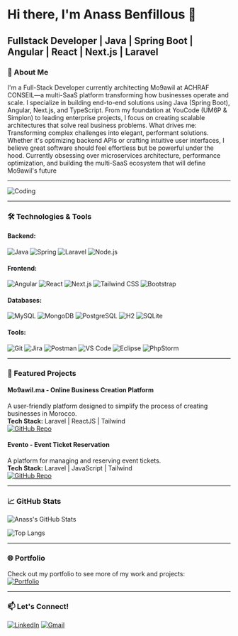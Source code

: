 # Hi there, I'm Anass Benfillous 👋

## Fullstack Developer | Java | Spring Boot | Angular | React | Next.js | Laravel

### 🚀 About Me

I'm a Full-Stack Developer currently architecting Mo9awil at ACHRAF CONSEIL—a multi-SaaS platform transforming how businesses operate and scale. I specialize in building end-to-end solutions using Java (Spring Boot), Angular, Next.js, and TypeScript. From my foundation at YouCode (UM6P & Simplon) to leading enterprise projects, I focus on creating scalable architectures that solve real business problems. What drives me: Transforming complex challenges into elegant, performant solutions. Whether it's optimizing backend APIs or crafting intuitive user interfaces, I believe great software should feel effortless but be powerful under the hood. Currently obsessing over microservices architecture, performance optimization, and building the multi-SaaS ecosystem that will define Mo9awil's future

---

![Coding](https://media.giphy.com/media/L1R1tvI9svkIWwpVYr/giphy.gif)

---

### 🛠️ Technologies & Tools

#### **Backend:**
![Java](https://img.shields.io/badge/Java-ED8B00?style=for-the-badge&logo=openjdk&logoColor=white)
![Spring](https://img.shields.io/badge/Spring-6DB33F?style=for-the-badge&logo=spring&logoColor=white)
![Laravel](https://img.shields.io/badge/Laravel-FF2D20?style=for-the-badge&logo=laravel&logoColor=white)
![Node.js](https://img.shields.io/badge/Node.js-339933?style=for-the-badge&logo=nodedotjs&logoColor=white)

#### **Frontend:**
![Angular](https://img.shields.io/badge/Angular-DD0031?style=for-the-badge&logo=angular&logoColor=white)
![React](https://img.shields.io/badge/React-20232A?style=for-the-badge&logo=react&logoColor=61DAFB)
![Next.js](https://img.shields.io/badge/Next.js-000000?style=for-the-badge&logo=nextdotjs&logoColor=white)
![Tailwind CSS](https://img.shields.io/badge/Tailwind_CSS-38B2AC?style=for-the-badge&logo=tailwind-css&logoColor=white)
![Bootstrap](https://img.shields.io/badge/Bootstrap-563D7C?style=for-the-badge&logo=bootstrap&logoColor=white)

#### **Databases:**
![MySQL](https://img.shields.io/badge/MySQL-005C84?style=for-the-badge&logo=mysql&logoColor=white)
![MongoDB](https://img.shields.io/badge/MongoDB-4EA94B?style=for-the-badge&logo=mongodb&logoColor=white)
![PostgreSQL](https://img.shields.io/badge/PostgreSQL-316192?style=for-the-badge&logo=postgresql&logoColor=white)
![H2](https://img.shields.io/badge/H2-000000?style=for-the-badge&logo=h2&logoColor=white)
![SQLite](https://img.shields.io/badge/SQLite-07405E?style=for-the-badge&logo=sqlite&logoColor=white)

#### **Tools:**
![Git](https://img.shields.io/badge/Git-F05032?style=for-the-badge&logo=git&logoColor=white)
![Jira](https://img.shields.io/badge/Jira-0052CC?style=for-the-badge&logo=jira&logoColor=white)
![Postman](https://img.shields.io/badge/Postman-FF6C37?style=for-the-badge&logo=postman&logoColor=white)
![VS Code](https://img.shields.io/badge/VS_Code-007ACC?style=for-the-badge&logo=visual-studio-code&logoColor=white)
![Eclipse](https://img.shields.io/badge/Eclipse-2C2255?style=for-the-badge&logo=eclipse&logoColor=white)
![PhpStorm](https://img.shields.io/badge/PhpStorm-000000?style=for-the-badge&logo=phpstorm&logoColor=white)

---

### 🌟 Featured Projects

#### **Mo9awil.ma - Online Business Creation Platform**
A user-friendly platform designed to simplify the process of creating businesses in Morocco.  
**Tech Stack:** Laravel | ReactJS | Tailwind  
[![GitHub Repo](https://img.shields.io/badge/GitHub-Repository-181717?style=for-the-badge&logo=github)](https://github.com/benfill/mo9awil.ma)

#### **Evento - Event Ticket Reservation**
A platform for managing and reserving event tickets.  
**Tech Stack:** Laravel | JavaScript | Tailwind  
[![GitHub Repo](https://img.shields.io/badge/GitHub-Repository-181717?style=for-the-badge&logo=github)](https://github.com/benfill/evento)

---

### 📈 GitHub Stats

![Anass's GitHub Stats](https://github-readme-stats.vercel.app/api?username=benfill&show_icons=true&theme=radical)

![Top Langs](https://github-readme-stats.vercel.app/api/top-langs/?username=benfill&layout=compact&theme=radical)

---

### 🌐 Portfolio

Check out my portfolio to see more of my work and projects:  
[![Portfolio](https://img.shields.io/badge/Portfolio-000000?style=for-the-badge&logo=vercel&logoColor=white)](https://benfill.vercel.app/)

---

### 📫 Let's Connect!

[![LinkedIn](https://img.shields.io/badge/LinkedIn-0077B5?style=for-the-badge&logo=linkedin&logoColor=white)](https://www.linkedin.com/in/benfill/)
[![Gmail](https://img.shields.io/badge/Gmail-D14836?style=for-the-badge&logo=gmail&logoColor=white)](mailto:benfianass@gmail.com)
